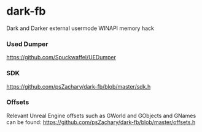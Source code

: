 # dark-fb
Dark and Darker external usermode WINAPI memory hack
### Used Dumper
https://github.com/Spuckwaffel/UEDumper
### SDK
https://github.com/psZachary/dark-fb/blob/master/sdk.h
### Offsets
Relevant Unreal Engine offsets such as GWorld and GObjects and GNames can be found: https://github.com/psZachary/dark-fb/blob/master/offsets.h
